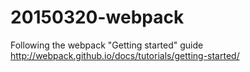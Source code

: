 # 20150320-webpack
Following the webpack "Getting started" guide http://webpack.github.io/docs/tutorials/getting-started/
